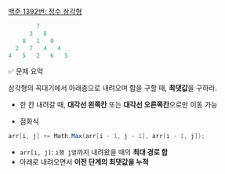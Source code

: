 [백준 1392번: 정수 삼각형](https://github.com/Syldris/Baekjoon-Study/tree/main/C%23/%EB%B0%B1%EC%A4%80/Silver/1932.%E2%80%85%EC%A0%95%EC%88%98%E2%80%85%EC%82%BC%EA%B0%81%ED%98%95)

```csharp
        7
      3   8
    8   1   0
  2   7   4   4
4   5   2   6   5
```
✅ 문제 요약

삼각형의 꼭대기에서 아래층으로 내려오며 합을 구할 때, **최댓값**을 구하라.

- 한 칸 내려갈 때, **대각선 왼쪽칸** 또는 **대각선 오른쪽칸**으로만 이동 가능

- 점화식

```csharp
arr[i, j] += Math.Max(arr[i - 1, j - 1], arr[i - 1, j]);
```

- `arr[i, j]`: `i행 j열`까지 내려왔을 때의 **최대 경로 합**
- 아래로 내려오면서 **이전 단계의 최댓값을 누적**
